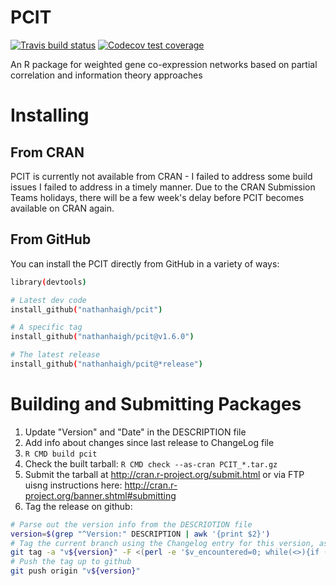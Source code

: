 # PCIT


<!-- badges: start -->
[![Travis build status](https://travis-ci.org/nathanhaigh/pcit.svg?branch=master)](https://travis-ci.com/nathanhaigh/pcit)
[![Codecov test coverage](https://codecov.io/gh/nathanhaigh/pcit/branch/master/graph/badge.svg)](https://codecov.io/gh/nathanhaigh/pcit?branch=master)
<!-- badges: end -->

An R package for weighted gene co-expression networks based on partial correlation and information theory approaches

# Installing

## From CRAN

PCIT is currently not available from CRAN - I failed to address some build issues I failed to address in a timely manner.
Due to the CRAN Submission Teams holidays, there will be a few week's delay before PCIT becomes available on CRAN again.

## From GitHub

You can install the PCIT directly from GitHub in a variety of ways:

```bash
library(devtools)

# Latest dev code
install_github("nathanhaigh/pcit")

# A specific tag
install_github("nathanhaigh/pcit@v1.6.0")

# The latest release
install_github("nathanhaigh/pcit@*release")

```

# Building and Submitting Packages

 1) Update "Version" and "Date" in the DESCRIPTION file
 2) Add info about changes since last release to ChangeLog file
 3) `R CMD build pcit`
 4) Check the built tarball: `R CMD check --as-cran PCIT_*.tar.gz`
 5) Submit the tarball at http://cran.r-project.org/submit.html or via FTP uisng instructions here: http://cran.r-project.org/banner.shtml#submitting
 6) Tag the release on github:

```bash
# Parse out the version info from the DESCRIOTION file
version=$(grep "^Version:" DESCRIPTION | awk '{print $2}')
# Tag the current branch using the Changelog entry for this version, asthe message
git tag -a "v${version}" -F <(perl -e '$v_encountered=0; while(<>){if (/'${version}'/){$v_encountered=1;print;next}; last if /^\d/; print}' ChangeLog)
# Push the tag up to github
git push origin "v${version}"
```
